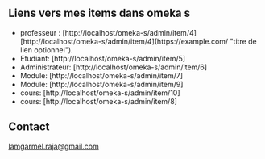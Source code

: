 ## Liens vers mes items dans omeka s

<ul>
    <li>professeur :  [http://localhost/omeka-s/admin/item/4]</li> [http://localhost/omeka-s/admin/item/4](https://example.com/ "titre de lien optionnel").
    <li>Etudiant: [http://localhost/omeka-s/admin/item/5]</li>
    <li>Administrateur: [http://localhost/omeka-s/admin/item/6]</li>  
    <li>Module: [http://localhost/omeka-s/admin/item/7]</li>
    <li>Module: [http://localhost/omeka-s/admin/item/9]</li>    
    <li>cours: [http://localhost/omeka-s/admin/item/10]</li>
    <li>cours: [http://localhost/omeka-s/admin/item/8]</li>   
</ul>

## Contact
lamgarmel.raja@gmail.com

